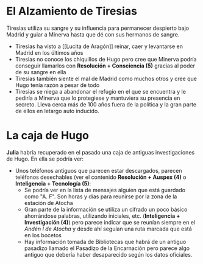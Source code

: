 # El Alzamiento de Tiresias
Tiresias utiliza su sangre y su influencia para permanecer despierto bajo Madrid y guiar a Minerva hasta que dé con sus hermanos de sangre.

- Tiresias ha visto a [[Lucita de Aragón]] reinar, caer y levantarse en Madrid en los últimos años
- Tiresias no conoce los chiquillos de Hugo pero cree que Minerva podría conseguir llamarlos con **Resolución + Consciencia (5)** gracias al poder de su sangre en ella
- Tiresias también siente el mal de Madrid como muchos otros y cree que Hugo tenía razón a pesar de todo
- Tiresias se niega a abandonar el refugio en el que se encuentra y le pediría a Minerva que lo protegiese y mantuviera su presencia en secreto. Lleva cerca más de 100 años fuera de la política y la gran parte de ellos en letargo auto inducido. 
# La caja de Hugo
**Julia** habría recuperado en el pasado una caja de antiguas investigaciones de Hugo. En ella se podría ver:

* Unos teléfonos antiguos que parecen estar descargados, parecen teléfonos desechables (ver el contenido **Resolución + Auspex (4)** o **Inteligencia + Tecnología (5)**:
	* Se podría ver en la lista de mensajes alguien que está guardado como "A. F". Son horas y días para reunirse por la zona de la estación de Atocha
	* Gran parte de la información se utiliza un cifrado un poco básico ahorrándose palabras, utilizando iniciales, etc. (**Inteligencia + Investigación (4)**) pero parece indicar que se reunían siempre en el *Andén I de Atocha* y desde ahí seguían una ruta marcada que está en los bocetos
	* Hay información tomada de Bibliotecas que habrá de un antiguo pasadizo llamado el Pasadizo de la Encarnación pero parece algo antiguo que debería haber desaparecido según los datos oficiales. 